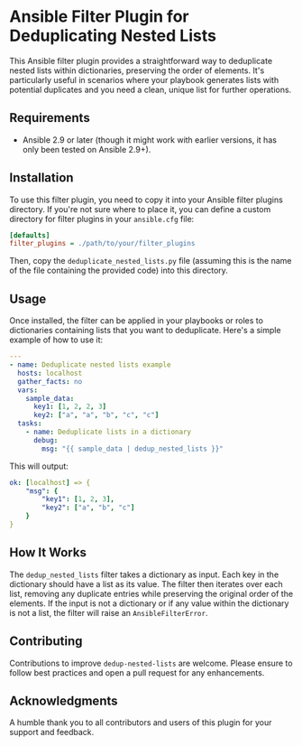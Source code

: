 # Ansible Filter Plugin for Deduplicating Nested Lists

This Ansible filter plugin provides a straightforward way to deduplicate nested lists within dictionaries, preserving the order of elements. It's particularly useful in scenarios where your playbook generates lists with potential duplicates and you need a clean, unique list for further operations.

## Requirements

- Ansible 2.9 or later (though it might work with earlier versions, it has only been tested on Ansible 2.9+).

## Installation

To use this filter plugin, you need to copy it into your Ansible filter plugins directory. If you're not sure where to place it, you can define a custom directory for filter plugins in your `ansible.cfg` file:

```ini
[defaults]
filter_plugins = ./path/to/your/filter_plugins
```

Then, copy the `deduplicate_nested_lists.py` file (assuming this is the name of the file containing the provided code) into this directory.

## Usage

Once installed, the filter can be applied in your playbooks or roles to dictionaries containing lists that you want to deduplicate. Here's a simple example of how to use it:

```yaml
---
- name: Deduplicate nested lists example
  hosts: localhost
  gather_facts: no
  vars:
    sample_data:
      key1: [1, 2, 2, 3]
      key2: ["a", "a", "b", "c", "c"]
  tasks:
    - name: Deduplicate lists in a dictionary
      debug:
        msg: "{{ sample_data | dedup_nested_lists }}"
```

This will output:

```yaml
ok: [localhost] => {
    "msg": {
        "key1": [1, 2, 3],
        "key2": ["a", "b", "c"]
    }
}
```

## How It Works

The `dedup_nested_lists` filter takes a dictionary as input. Each key in the dictionary should have a list as its value. The filter then iterates over each list, removing any duplicate entries while preserving the original order of the elements. If the input is not a dictionary or if any value within the dictionary is not a list, the filter will raise an `AnsibleFilterError`.

## Contributing

Contributions to improve `dedup-nested-lists` are welcome. Please ensure to follow best practices and open a pull request for any enhancements.


## Acknowledgments

A humble thank you to all contributors and users of this plugin for your support and feedback.
